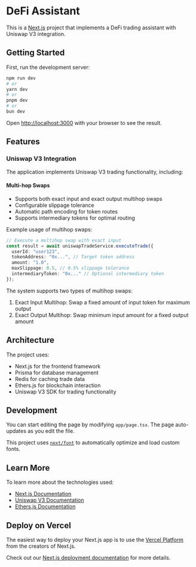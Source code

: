 # DeFi Assistant

This is a [Next.js](https://nextjs.org) project that implements a DeFi trading assistant with Uniswap V3 integration.

## Getting Started

First, run the development server:

```bash
npm run dev
# or
yarn dev
# or
pnpm dev
# or
bun dev
```

Open [http://localhost:3000](http://localhost:3000) with your browser to see the result.

## Features

### Uniswap V3 Integration

The application implements Uniswap V3 trading functionality, including:

#### Multi-hop Swaps
- Supports both exact input and exact output multihop swaps
- Configurable slippage tolerance
- Automatic path encoding for token routes
- Supports intermediary tokens for optimal routing

Example usage of multihop swaps:

```typescript
// Execute a multihop swap with exact input
const result = await uniswapTradeService.executeTrade({
  userId: "user123",
  tokenAddress: "0x...", // Target token address
  amount: "1.0",
  maxSlippage: 0.5, // 0.5% slippage tolerance
  intermediaryToken: "0x..." // Optional intermediary token
});
```

The system supports two types of multihop swaps:
1. Exact Input Multihop: Swap a fixed amount of input token for maximum output
2. Exact Output Multihop: Swap minimum input amount for a fixed output amount

## Architecture

The project uses:
- Next.js for the frontend framework
- Prisma for database management
- Redis for caching trade data
- Ethers.js for blockchain interaction
- Uniswap V3 SDK for trading functionality

## Development

You can start editing the page by modifying `app/page.tsx`. The page auto-updates as you edit the file.

This project uses [`next/font`](https://nextjs.org/docs/app/building-your-application/optimizing/fonts) to automatically optimize and load custom fonts.

## Learn More

To learn more about the technologies used:

- [Next.js Documentation](https://nextjs.org/docs)
- [Uniswap V3 Documentation](https://docs.uniswap.org/contracts/v3/overview)
- [Ethers.js Documentation](https://docs.ethers.org/v6/)

## Deploy on Vercel

The easiest way to deploy your Next.js app is to use the [Vercel Platform](https://vercel.com/new?utm_medium=default-template&filter=next.js&utm_source=create-next-app&utm_campaign=create-next-app-readme) from the creators of Next.js.

Check out our [Next.js deployment documentation](https://nextjs.org/docs/app/building-your-application/deploying) for more details.
